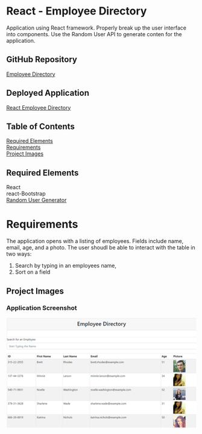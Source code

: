 # React - Employee Directory

Application using React framework.  Properly break up the user interface into components. Use the Random User API to generate conten for the application.

## GitHub Repository

[Employee Directory](https://github.com/eaborden/react_emp_dir)

## Deployed Application

[React Employee Directory](https://eaborden.github.io/react_emp_dir/)

## Table of Contents
[Required Elements](#required-elements) \
[Requirements](#requirements) \
[Project Images](#project-images)

## Required Elements
React\
react-Bootstrap\
[Random User Generator](https://randomuser.me/)

# Requirements

The application opens with a listing of employees.  Fields include name, email, age, and a photo.  The user shoudl be able to interact with the table in two ways:

1. Search by typing in an employees name,
2. Sort on a field

## Project Images

###  Application Screenshot

![application](https://github.com/eaborden/react_emp_dir/blob/master/public/images/application.PNG?raw=true)
